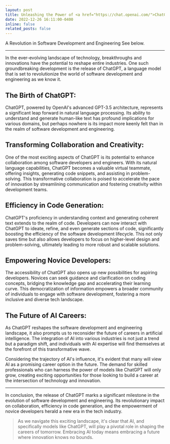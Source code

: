 ```yaml
---
layout: post
title: Unleashing the Power of <a href="https://chat.openai.com/">ChatGPT</a> 
date: 2022-12-26 16:11:00-0400
inline: false
related_posts: false
---
```

A Revolution in Software Development and Engineering See below.

***

In the ever-evolving landscape of technology, breakthroughs and innovations have the potential to reshape entire industries. One such groundbreaking development is the release of ChatGPT, a language model that is set to revolutionize the world of software development and engineering as we know it.

## The Birth of ChatGPT:

ChatGPT, powered by OpenAI's advanced GPT-3.5 architecture, represents a significant leap forward in natural language processing. Its ability to understand and generate human-like text has profound implications for various domains, but perhaps nowhere is its impact more keenly felt than in the realm of software development and engineering.

## Transforming Collaboration and Creativity:

One of the most exciting aspects of ChatGPT is its potential to enhance collaboration among software developers and engineers. With its natural language capabilities, ChatGPT becomes a valuable virtual teammate, offering insights, generating code snippets, and assisting in problem-solving. This transformative collaboration is poised to accelerate the pace of innovation by streamlining communication and fostering creativity within development teams.

## Efficiency in Code Generation:

ChatGPT's proficiency in understanding context and generating coherent text extends to the realm of code. Developers can now interact with ChatGPT to ideate, refine, and even generate sections of code, significantly boosting the efficiency of the software development lifecycle. This not only saves time but also allows developers to focus on higher-level design and problem-solving, ultimately leading to more robust and scalable solutions.

## Empowering Novice Developers:

The accessibility of ChatGPT also opens up new possibilities for aspiring developers. Novices can seek guidance and clarification on coding concepts, bridging the knowledge gap and accelerating their learning curve. This democratization of information empowers a broader community of individuals to engage with software development, fostering a more inclusive and diverse tech landscape.

## The Future of AI Careers:

As ChatGPT reshapes the software development and engineering landscape, it also prompts us to reconsider the future of careers in artificial intelligence. The integration of AI into various industries is not just a trend but a paradigm shift, and individuals with AI expertise will find themselves at the forefront of this transformative wave.

Considering the trajectory of AI's influence, it's evident that many will view AI as a promising career option in the future. The demand for skilled professionals who can harness the power of models like ChatGPT will only grow, creating exciting opportunities for those looking to build a career at the intersection of technology and innovation.

***

In conclusion, the release of ChatGPT marks a significant milestone in the evolution of software development and engineering. Its revolutionary impact on collaboration, efficiency in code generation, and the empowerment of novice developers herald a new era in the tech industry. 
> As we navigate this exciting landscape, it's clear that AI, and specifically models like ChatGPT, will play a pivotal role in shaping the careers of tomorrow. 
> Embracing AI today means embracing a future where innovation knows no bounds.

<!-- Jean shorts raw denim Vice normcore, art party High Life PBR skateboard stumptown vinyl kitsch. Four loko meh 8-bit, tousled banh mi tilde forage Schlitz dreamcatcher twee 3 wolf moon. Chambray asymmetrical paleo salvia, sartorial umami four loko master cleanse drinking vinegar brunch. DIY authentic Schlitz, hoodie Intelligentsia butcher trust fund brunch shabby chic Kickstarter forage flexitarian. Direct trade <a href="https://en.wikipedia.org/wiki/Cold-pressed_juice">cold-pressed</a> meggings stumptown plaid, pop-up taxidermy. Hoodie XOXO fingerstache scenester Echo Park. Plaid ugh Wes Anderson, freegan pug selvage fanny pack leggings pickled food truck DIY irony Banksy. -->

<!-- #### Hipster list
<ul>
    <li>brunch</li>
    <li>fixie</li>
    <li>raybans</li>
    <li>messenger bag</li>
</ul> -->
<!-- 
> We do not grow absolutely, chronologically. We grow sometimes in one dimension, and not in another, unevenly. We grow partially. We are relative. We are mature in one realm, childish in another.
> —Anais Nin

Fap aliqua qui, scenester pug Echo Park polaroid irony shabby chic ex cardigan church-key Odd Future accusamus. Blog stumptown sartorial squid, gastropub duis aesthetic Truffaut vero. Pinterest tilde twee, odio mumblecore jean shorts lumbersexual. -->
